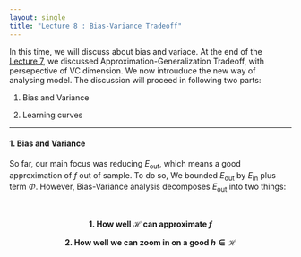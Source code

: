 ```yaml
---
layout: single
title: "Lecture 8 : Bias-Variance Tradeoff"
---
```


In this time, we will discuss about bias and variace. At the end of the [Lecture 7](https://isopink.github.io/VC-Dimension/), we discussed Approximation-Generalization Tradeoff, with persepective of VC dimension. We now introuduce the new way of analysing model. The discussion will proceed in following two parts: 

1. Bias and Variance

2. Learning curves

---

#### 1. Bias and Variance 

So far, our main focus was reducing $E_{\text{out}}$, which means a good approximation of $f$ out of sample. To do so, We bounded $E_{\text{out}}$ by $E_{\text{in}}$ plus term $\Phi$. However, Bias-Variance analysis decomposes $E_{\text{out}}$ into two things: 

<br>

<div align="center">

**1. How well $\mathcal{H}$ can approximate $f$**

**2. How well we can zoom in on a good $h \in \mathcal{H}$**

</div>

<br>
